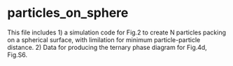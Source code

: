 # particles_on_sphere
This file includes 1) a simulation code for Fig.2 to create N particles packing on a spherical surface, with limilation for minimum particle-particle distance.
                   2) Data for producing the ternary phase diagram for Fig.4d, Fig.S6.
                  

